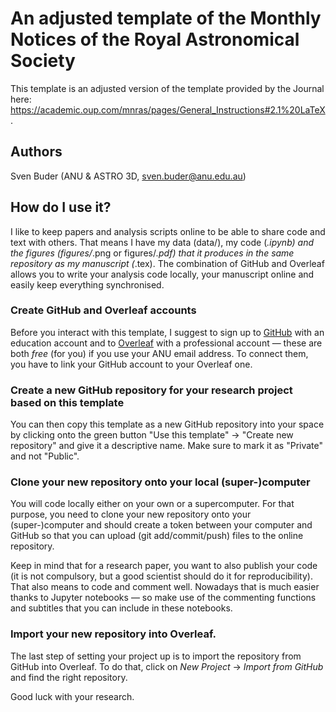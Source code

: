 # An adjusted template of the Monthly Notices of the Royal Astronomical Society

This template is an adjusted version of the template provided by the Journal here: https://academic.oup.com/mnras/pages/General_Instructions#2.1%20LaTeX.

## Authors

Sven Buder (ANU & ASTRO 3D, sven.buder@anu.edu.au)

## How do I use it?

I like to keep papers and analysis scripts online to be able to share code and text with others. That means I have my data (data/), my code (*.ipynb) and the figures (figures/*.png or figures/*.pdf) that it produces in the same repository as my manuscript (*.tex). The combination of GitHub and Overleaf allows you to write your analysis code locally, your manuscript online and easily keep everything synchronised.

### Create GitHub and Overleaf accounts

Before you interact with this template, I suggest to sign up to [GitHub](https://github.com) with an education account and to [Overleaf](https://www.overleaf.com) with a professional account — these are both *free* (for you) if you use your ANU email address. To connect them, you have to link your GitHub account to your Overleaf one.

### Create a new GitHub repository for your research project based on this template

You can then copy this template as a new GitHub repository into your space by clicking onto the green button "Use this template" -> "Create new repository" and give it a descriptive name. Make sure to mark it as "Private" and not "Public".

### Clone your new repository onto your local (super-)computer

You will code locally either on your own or a supercomputer. For that purpose, you need to clone your new repository onto your (super-)computer and should create a token between your computer and GitHub so that you can upload (git add/commit/push) files to the online repository.

Keep in mind that for a research paper, you want to also publish your code (it is not compulsory, but a good scientist should do it for reproducibility). That also means to code and comment well. Nowadays that is much easier thanks to Jupyter notebooks — so make use of the commenting functions and subtitles that you can include in these notebooks.

### Import your new repository into Overleaf.

The last step of setting your project up is to import the repository from GitHub into Overleaf. To do that, click on *New Project* -> *Import from GitHub* and find the right repository.

Good luck with your research.
